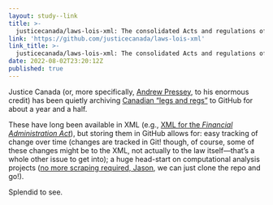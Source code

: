 ```yaml
---
layout: study--link
title: >-
  justicecanada/laws-lois-xml: The consolidated Acts and regulations of Canada. Des lois et règlements codifiés du Canada.
link: 'https://github.com/justicecanada/laws-lois-xml'
link_title: >-
  justicecanada/laws-lois-xml: The consolidated Acts and regulations of Canada. Des lois et règlements codifiés du Canada.
date: 2022-08-02T23:20:12Z
published: true
---
```

Justice Canada (or, more specifically, [Andrew Pressey](https://github.com/apressey), to his enormous credit) has been quietly archiving [Canadian “legs and regs”](https://laws.justice.gc.ca/eng/) to GitHub for about a year and a half.

These have long been available in XML (e.g., [XML for the _Financial Administration Act_](https://laws.justice.gc.ca/eng/acts/F-11/)), but storing them in GitHub allows for: easy tracking of change over time (changes are tracked in Git! though, of course, some of these changes might be to the XML, not actually to the law itself—that’s a whole other issue to get into); a huge head-start on computational analysis projects ([no more scraping required, Jason](https://github.com/JasonMWhite/gitlawca), we can just clone the repo and go!).

Splendid to see.
